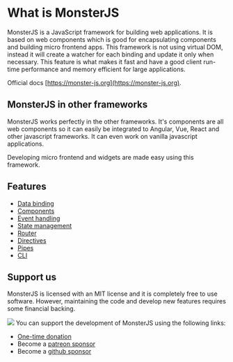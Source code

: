 # What is MonsterJS

MonsterJS is a JavaScript framework for building web applications.
It is based on web components which is good for encapsulating components and building micro frontend apps.
This framework is not using virtual DOM, instead it will create a watcher for each binding and update it only when necessary.
This feature is what makes it fast and have a good client run-time performance and memory efficient for large applications.

Official docs [https://monster-js.org](https://monster-js.org).

## MonsterJS in other frameworks

MonsterJS works perfectly in the other frameworks.
It's components are all web components so it can easily be integrated to Angular, Vue, React and other javascript frameworks.
It can even work on vanilla javascript applications.

Developing micro frontend and widgets are made easy using this framework.

## Features

* [Data binding](/main-concept/bindings)
* [Components](/main-concept/component)
* [Event handling](/main-concept/event-handling)
* [State management](/store)
* [Router](/router)
* [Directives](/main-concept/directives)
* [Pipes](/main-concept/pipes)
* [CLI](/cli/cli-introduction)

## Support us

MonsterJS is licensed with an MIT license and it is completely free to use software.
However, maintaining the code and develop new features requires some financial backing.

<img src='https://github.githubassets.com/images/icons/emoji/heart.png' class="donate-heart-icon"></img>
You can support the development of MonsterJS using the following links:

- [One-time donation](https://www.paypal.com/paypalme/dariusbualan)
- Become a [patreon sponsor](https://www.patreon.com/monsterjs)
- Become a [github sponsor](https://github.com/sponsors/monster-js)
